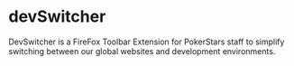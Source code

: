 # devSwitcher
DevSwitcher is a FireFox Toolbar Extension for PokerStars staff to simplify switching between our global websites and development environments.
